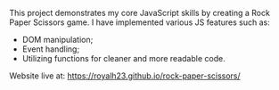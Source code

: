 This project demonstrates my core JavaScript skills by creating a Rock Paper Scissors game. I have implemented various JS features such as:
- DOM manipulation;
- Event handling;
- Utilizing functions for cleaner and more readable code.

Website live at: https://royalh23.github.io/rock-paper-scissors/